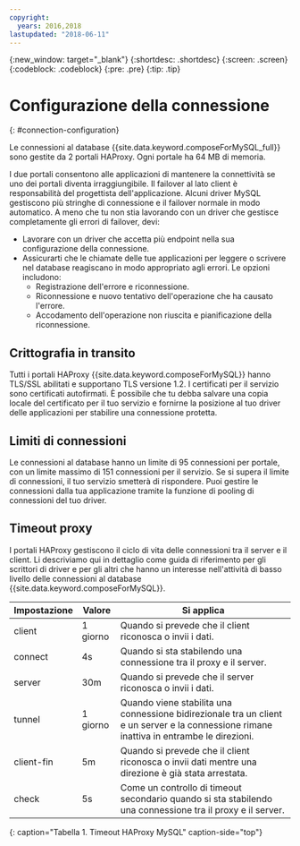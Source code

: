 ```yaml
---
copyright:
  years: 2016,2018
lastupdated: "2018-06-11"
---
```


{:new_window: target="_blank"}
{:shortdesc: .shortdesc}
{:screen: .screen}
{:codeblock: .codeblock}
{:pre: .pre}
{:tip: .tip}

# Configurazione della connessione
{: #connection-configuration}

Le connessioni al database {{site.data.keyword.composeForMySQL_full}} sono gestite da 2 portali HAProxy. Ogni portale ha 64 MB di memoria.

I due portali consentono alle applicazioni di mantenere la connettività se uno dei portali diventa irraggiungibile. Il failover al lato client è responsabilità del progettista dell'applicazione. Alcuni driver MySQL gestiscono più stringhe di connessione e il failover normale in modo automatico. A meno che tu non stia lavorando con un driver che gestisce completamente gli errori di failover, devi:

* Lavorare con un driver che accetta più endpoint nella sua configurazione della connessione.
* Assicurarti che le chiamate delle tue applicazioni per leggere o scrivere nel database reagiscano in modo appropriato agli errori. Le opzioni includono:
  + Registrazione dell'errore e riconnessione.
  + Riconnessione e nuovo tentativo dell'operazione che ha causato l'errore.
  + Accodamento dell'operazione non riuscita e pianificazione della riconnessione.

## Crittografia in transito

Tutti i portali HAProxy {{site.data.keyword.composeForMySQL}} hanno TLS/SSL abilitati e supportano TLS versione 1.2. I certificati per il servizio sono certificati autofirmati. È possibile che tu debba salvare una copia locale del certificato per il tuo servizio e fornirne la posizione al tuo driver delle applicazioni per stabilire una connessione protetta.

## Limiti di connessioni

Le connessioni al database hanno un limite di 95 connessioni per portale, con un limite massimo di 151 connessioni per il servizio.  Se si supera il limite di connessioni, il tuo servizio smetterà di rispondere. Puoi gestire le connessioni dalla tua applicazione tramite la funzione di pooling di connessioni del tuo driver.

## Timeout proxy

I portali HAProxy gestiscono il ciclo di vita delle connessioni tra il server e il client. Li descriviamo qui in dettaglio come guida di riferimento per gli scrittori di driver e per gli altri che hanno un interesse nell'attività di basso livello delle connessioni al database {{site.data.keyword.composeForMySQL}}.

Impostazione | Valore | Si applica
----------|-----------|-----------
client | 1 giorno | Quando si prevede che il client riconosca o invii i dati.
connect | 4s | Quando si sta stabilendo una connessione tra il proxy e il server.
server | 30m | Quando si prevede che il server riconosca o invii i dati.
tunnel | 1 giorno | Quando viene stabilita una connessione bidirezionale tra un client e un server e la connessione rimane inattiva in entrambe le direzioni.
client-fin | 5m | Quando si prevede che il client riconosca o invii dati mentre una direzione è già stata arrestata.
check | 5s | Come un controllo di timeout secondario quando si sta stabilendo una connessione tra il proxy e il server.
{: caption="Tabella 1. Timeout HAProxy MySQL" caption-side="top"}
